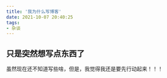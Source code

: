 ```yaml
---
title: '我为什么写博客'
date: 2021-10-07 20:40:25
tags:
- 杂谈
---
```


## 只是突然想写点东西了

虽然现在还不知道写些啥，但是，我觉得我还是要先行动起来！！！
